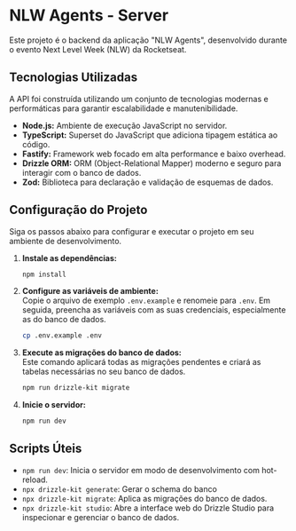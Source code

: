 # NLW Agents - Server

Este projeto é o backend da aplicação "NLW Agents", desenvolvido durante o evento Next Level Week (NLW) da Rocketseat.

## Tecnologias Utilizadas

A API foi construída utilizando um conjunto de tecnologias modernas e performáticas para garantir escalabilidade e manutenibilidade.

- **Node.js:** Ambiente de execução JavaScript no servidor.
- **TypeScript:** Superset do JavaScript que adiciona tipagem estática ao código.
- **Fastify:** Framework web focado em alta performance e baixo overhead.
- **Drizzle ORM:** ORM (Object-Relational Mapper) moderno e seguro para interagir com o banco de dados.
- **Zod:** Biblioteca para declaração e validação de esquemas de dados.

## Configuração do Projeto

Siga os passos abaixo para configurar e executar o projeto em seu ambiente de desenvolvimento.

1. **Instale as dependências:**

    ```bash
    npm install
    ```

2. **Configure as variáveis de ambiente:**  
    Copie o arquivo de exemplo `.env.example` e renomeie para `.env`. Em seguida, preencha as variáveis com as suas credenciais, especialmente as do banco de dados.

    ```bash
    cp .env.example .env
    ```

3. **Execute as migrações do banco de dados:**  
    Este comando aplicará todas as migrações pendentes e criará as tabelas necessárias no seu banco de dados.

    ```bash
    npm run drizzle-kit migrate
    ```

4. **Inicie o servidor:**

    ```bash
    npm run dev
    ```

## Scripts Úteis

- `npm run dev`: Inicia o servidor em modo de desenvolvimento com hot-reload.
- `npx drizzle-kit generate`: Gerar o schema do banco
- `npx drizzle-kit migrate`: Aplica as migrações do banco de dados.
- `npx drizzle-kit studio`: Abre a interface web do Drizzle Studio para inspecionar e gerenciar o banco de dados.
